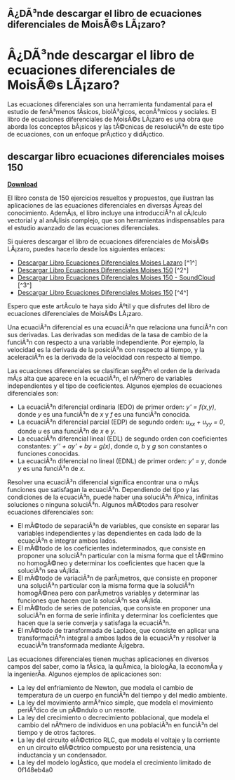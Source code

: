 ## Â¿DÃ³nde descargar el libro de ecuaciones diferenciales de MoisÃ©s LÃ¡zaro?

  
# Â¿DÃ³nde descargar el libro de ecuaciones diferenciales de MoisÃ©s LÃ¡zaro?
 
Las ecuaciones diferenciales son una herramienta fundamental para el estudio de fenÃ³menos fÃ­sicos, biolÃ³gicos, econÃ³micos y sociales. El libro de ecuaciones diferenciales de MoisÃ©s LÃ¡zaro es una obra que aborda los conceptos bÃ¡sicos y las tÃ©cnicas de resoluciÃ³n de este tipo de ecuaciones, con un enfoque prÃ¡ctico y didÃ¡ctico.
 
## descargar libro ecuaciones diferenciales moises 150


[**Download**](https://www.google.com/url?q=https%3A%2F%2Fshoxet.com%2F2tKGhV&sa=D&sntz=1&usg=AOvVaw3PtcQ4QS-_bNadhl__12oe)

 
El libro consta de 150 ejercicios resueltos y propuestos, que ilustran las aplicaciones de las ecuaciones diferenciales en diversas Ã¡reas del conocimiento. AdemÃ¡s, el libro incluye una introducciÃ³n al cÃ¡lculo vectorial y al anÃ¡lisis complejo, que son herramientas indispensables para el estudio avanzado de las ecuaciones diferenciales.
 
Si quieres descargar el libro de ecuaciones diferenciales de MoisÃ©s LÃ¡zaro, puedes hacerlo desde los siguientes enlaces:
 
- [Descargar Libro Ecuaciones Diferenciales Moises Lazaro](https://angeloportie3712yu.wixsite.com/gizedsacar/post/descargar-libro-ecuaciones-diferenciales-moises-lazaro) [^1^]
- [Descargar Libro Ecuaciones Diferenciales Moises 150](https://sway.office.com/EUeyGJ0AIRHY1du7) [^2^]
- [Descargar Libro Ecuaciones Diferenciales Moises 150 - SoundCloud](https://soundcloud.com/gangaiplohiio/descargar-libro-ecuaciones-diferenciales-moises-150) [^3^]
- [Descargar Libro Ecuaciones Diferenciales Moises 150](http://www.milanomia2.com/wp-content/uploads/2022/06/descargar_libro_ecuaciones_diferenciales_moises_150.pdf) [^4^]

Espero que este artÃ­culo te haya sido Ãºtil y que disfrutes del libro de ecuaciones diferenciales de MoisÃ©s LÃ¡zaro.
  
Una ecuaciÃ³n diferencial es una ecuaciÃ³n que relaciona una funciÃ³n con sus derivadas. Las derivadas son medidas de la tasa de cambio de la funciÃ³n con respecto a una variable independiente. Por ejemplo, la velocidad es la derivada de la posiciÃ³n con respecto al tiempo, y la aceleraciÃ³n es la derivada de la velocidad con respecto al tiempo.
 
Las ecuaciones diferenciales se clasifican segÃºn el orden de la derivada mÃ¡s alta que aparece en la ecuaciÃ³n, el nÃºmero de variables independientes y el tipo de coeficientes. Algunos ejemplos de ecuaciones diferenciales son:

- La ecuaciÃ³n diferencial ordinaria (EDO) de primer orden: *y' = f(x,y)*, donde *y* es una funciÃ³n de *x* y *f* es una funciÃ³n conocida.
- La ecuaciÃ³n diferencial parcial (EDP) de segundo orden: *u<sub>xx</sub> + u<sub>yy</sub> = 0*, donde *u* es una funciÃ³n de *x* e *y*.
- La ecuaciÃ³n diferencial lineal (EDL) de segundo orden con coeficientes constantes: *y'' + ay' + by = g(x)*, donde *a*, *b* y *g* son constantes o funciones conocidas.
- La ecuaciÃ³n diferencial no lineal (EDNL) de primer orden: *y' = y*, donde *y* es una funciÃ³n de *x*.

Resolver una ecuaciÃ³n diferencial significa encontrar una o mÃ¡s funciones que satisfagan la ecuaciÃ³n. Dependiendo del tipo y las condiciones de la ecuaciÃ³n, puede haber una soluciÃ³n Ãºnica, infinitas soluciones o ninguna soluciÃ³n. Algunos mÃ©todos para resolver ecuaciones diferenciales son:

- El mÃ©todo de separaciÃ³n de variables, que consiste en separar las variables independientes y las dependientes en cada lado de la ecuaciÃ³n e integrar ambos lados.
- El mÃ©todo de los coeficientes indeterminados, que consiste en proponer una soluciÃ³n particular con la misma forma que el tÃ©rmino no homogÃ©neo y determinar los coeficientes que hacen que la soluciÃ³n sea vÃ¡lida.
- El mÃ©todo de variaciÃ³n de parÃ¡metros, que consiste en proponer una soluciÃ³n particular con la misma forma que la soluciÃ³n homogÃ©nea pero con parÃ¡metros variables y determinar las funciones que hacen que la soluciÃ³n sea vÃ¡lida.
- El mÃ©todo de series de potencias, que consiste en proponer una soluciÃ³n en forma de serie infinita y determinar los coeficientes que hacen que la serie converja y satisfaga la ecuaciÃ³n.
- El mÃ©todo de transformada de Laplace, que consiste en aplicar una transformaciÃ³n integral a ambos lados de la ecuaciÃ³n y resolver la ecuaciÃ³n transformada mediante Ã¡lgebra.

Las ecuaciones diferenciales tienen muchas aplicaciones en diversos campos del saber, como la fÃ­sica, la quÃ­mica, la biologÃ­a, la economÃ­a y la ingenierÃ­a. Algunos ejemplos de aplicaciones son:

- La ley del enfriamiento de Newton, que modela el cambio de temperatura de un cuerpo en funciÃ³n del tiempo y del medio ambiente.
- La ley del movimiento armÃ³nico simple, que modela el movimiento periÃ³dico de un pÃ©ndulo o un resorte.
- La ley del crecimiento o decrecimiento poblacional, que modela el cambio del nÃºmero de individuos en una poblaciÃ³n en funciÃ³n del tiempo y de otros factores.
- La ley del circuito elÃ©ctrico RLC, que modela el voltaje y la corriente en un circuito elÃ©ctrico compuesto por una resistencia, una inductancia y un condensador.
- La ley del modelo logÃ­stico, que modela el crecimiento limitado de 0f148eb4a0
